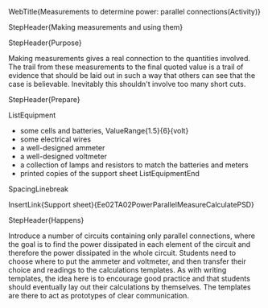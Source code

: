WebTitle{Measurements to determine power: parallel connections(Activity)}

StepHeader{Making measurements and using them}

StepHeader{Purpose}

Making measurements gives a real connection to the quantities involved. The trail from these measurements to the final quoted value is a trail of evidence that should be laid out in such a way that others can see that the case is believable. Inevitably this shouldn't involve too many short cuts.

StepHeader{Prepare}

ListEquipment
- some cells and batteries, ValueRange{1.5}{6}{volt}
- some electrical wires
- a well-designed ammeter
- a well-designed voltmeter
- a collection of lamps and resistors to match the batteries and meters
- printed copies of the support sheet
ListEquipmentEnd

SpacingLinebreak

InsertLink{Support sheet}{Ee02TA02PowerParallelMeasureCalculatePSD}

StepHeader{Happens}

Introduce a number of circuits containing only parallel connections, where the goal is to find the power dissipated in each element of the circuit and therefore the power dissipated in the whole circuit. Students need to choose where to put the ammeter and voltmeter, and then transfer their choice and readings to the calculations templates. As with writing templates, the idea here is to encourage good practice and that students should eventually lay out their calculations by themselves. The templates are there to act as prototypes of clear communication.

